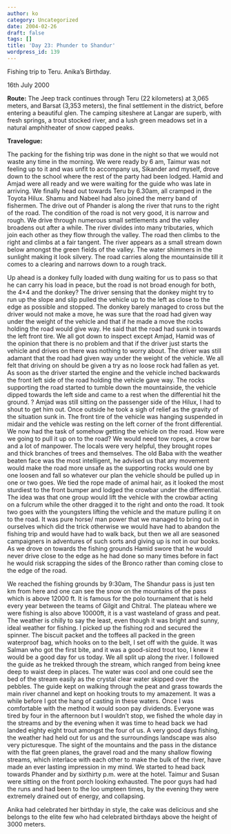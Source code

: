 ```yaml
---
author: ko
category: Uncategorized
date: 2004-02-26
draft: false
tags: []
title: 'Day 23: Phunder to Shandur'
wordpress_id: 139
---
```


Fishing trip to Teru. Anika’s Birthday.

16th July 2000

**Route:** The Jeep track continues through Teru (22 kilometers) at 3,065 meters, and Barsat (3,353 meters), the final settlement in the district, before entering a beautiful glen. The camping siteshere at Langar are superb, with fresh springs, a trout stocked river, and a lush green meadows set in a natural amphitheater of snow capped peaks.

**Travelogue:**

The packing for the fishing trip was done in the night so that we would not waste any time in the morning. We were ready by 6 am, Taimur was not feeling up to it and was unfit to accompany us, Sikander and myself, drove down to the school where the rest of the party had been lodged. Hamid and Amjad were all ready and we were waiting for the guide who was late in arriving. We finally head out towards Teru by 6.30am, all cramped in the Toyota Hilux. Shamu and Nabeel had also joined the merry band of fishermen. The drive out of Phander is along the river that runs to the right of the road. The condition of the road is not very good, it is narrow and rough. We drive through numerous small settlements and the valley broadens out after a while. The river divides into many tributaries, which join each other as they flow through the valley. The road then climbs to the right and climbs at a fair tangent. The river appears as a small stream down below amongst the green fields of the valley. The water shimmers in the sunlight making it look silvery. The road carries along the mountainside till it comes to a clearing and narrows down to a rough track.

Up ahead is a donkey fully loaded with dung waiting for us to pass so that he can carry his load in peace, but the road is not broad enough for both, the 4×4 and the donkey? The driver sensing that the donkey might try to run up the slope and slip pulled the vehicle up to the left as close to the edge as possible and stopped. The donkey barely managed to cross but the driver would not make a move, he was sure that the road had given way under the weight of the vehicle and that if he made a move the rocks holding the road would give way. He said that the road had sunk in towards the left front tire. We all got down to inspect except Amjad, Hamid was of the opinion that there is no problem and that if the driver just starts the vehicle and drives on there was nothing to worry about. The driver was still adamant that the road had given way under the weight of the vehicle. We all felt that driving on should be given a try as no loose rock had fallen as yet. As soon as the driver started the engine and the vehicle inched backwards the front left side of the road holding the vehicle gave way. The rocks supporting the road started to tumble down the mountainside, the vehicle dipped towards the left side and came to a rest when the differential hit the ground. ? Amjad was still sitting on the passenger side of the Hilux, I had to shout to get him out. Once outside he took a sigh of relief as the gravity of the situation sunk in. The front tire of the vehicle was hanging suspended in midair and the vehicle was resting on the left corner of the front differential. We now had the task of somehow getting the vehicle on the road. How were we going to pull it up on to the road? We would need tow ropes, a crow bar and a lot of manpower. The locals were very helpful, they brought ropes and thick branches of trees and themselves. The old Baba with the weather beaten face was the most intelligent, he advised us that any movement would make the road more unsafe as the supporting rocks would one by one loosen and fall so whatever our plan the vehicle should be pulled up in one or two goes. We tied the rope made of animal hair, as it looked the most sturdiest to the front bumper and lodged the crowbar under the differential. The idea was that one group would lift the vehicle with the crowbar acting on a fulcrum while the other dragged it to the right and onto the road. It took two goes with the youngsters lifting the vehicle and the mature pulling it on to the road. It was pure horse/ man power that we managed to bring out in ourselves which did the trick otherwise we would have had to abandon the fishing trip and would have had to walk back, but then we all are seasoned campaigners in adventures of such sorts and giving up is not in our books. As we drove on towards the fishing grounds Hamid swore that he would never drive close to the edge as he had done so many times before in fact he would risk scrapping the sides of the Bronco rather than coming close to the edge of the road.

We reached the fishing grounds by 9:30am, The Shandur pass is just ten km from here and one can see the snow on the mountains of the pass which is above 12000 ft. It is famous for the polo tournament that is held every year between the teams of Gilgit and Chitral. The plateau where we were fishing is also above 10000ft, it is a vast wasteland of grass and peat. The weather is chilly to say the least, even though it was bright and sunny, ideal weather for fishing. I picked up the fishing rod and secured the spinner. The biscuit packet and the toffees all packed in the green waterproof bag, which hooks on to the belt, I set off with the guide. It was Salman who got the first bite, and it was a good-sized trout too, I knew it would be a good day for us today. We all split up along the river. I followed the guide as he trekked through the stream, which ranged from being knee deep to waist deep in places. The water was cool and one could see the bed of the stream easily as the crystal clear water skipped over the pebbles. The guide kept on walking through the peat and grass towards the main river channel and kept on hooking trouts to my amazement. It was a while before I got the hang of casting in these waters. Once I was comfortable with the method it would soon pay dividends. Everyone was tired by four in the afternoon but I wouldn’t stop, we fished the whole day in the streams and by the evening when it was time to head back we had landed eighty eight trout amongst the four of us. A very good days fishing, the weather had held out for us and the surroundings landscape was also very picturesque. The sight of the mountains and the pass in the distance with the flat green planes, the gravel road and the many shallow flowing streams, which interlace with each other to make the bulk of the river, have made an ever lasting impression in my mind. We started to head back towards Phander and by sixthirty p.m. were at the hotel. Taimur and Susan were sitting on the front porch looking exhausted. The poor guys had had the runs and had been to the loo umpteen times, by the evening they were extremely drained out of energy, and collapsing.

Anika had celebrated her birthday in style, the cake was delicious and she belongs to the elite few who had celebrated birthdays above the height of 3000 meters.